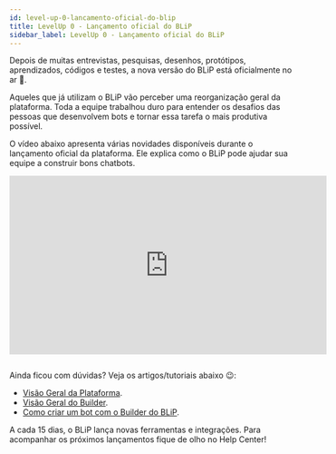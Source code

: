 ```yaml
---
id: level-up-0-lancamento-oficial-do-blip
title: LevelUp 0 - Lançamento oficial do BLiP 
sidebar_label: LevelUp 0 - Lançamento oficial do BLiP 
---
```


Depois de muitas entrevistas, pesquisas, desenhos, protótipos, aprendizados, códigos e testes, a nova versão do BLiP está oficialmente no ar 👏.

Aqueles que já utilizam o BLiP vão perceber uma reorganização geral da plataforma. Toda a equipe trabalhou duro para entender os desafios das pessoas que desenvolvem bots e tornar essa tarefa o mais produtiva possível.

O vídeo abaixo apresenta várias novidades disponíveis durante o lançamento oficial da plataforma. Ele explica como o BLiP pode ajudar sua equipe a construir bons chatbots.

<iframe width="560" height="315" src="https://www.youtube.com/embed/jp3nGV1ZkTA" frameborder="0" allow="accelerometer; autoplay; encrypted-media; gyroscope; picture-in-picture" allowfullscreen></iframe>

<pre></pre>

Ainda ficou com dúvidas? Veja os artigos/tutoriais abaixo 😉:

* [Visão Geral da Plataforma](concepts/getting-started/gs-visao-geral-da-plataforma.md).
* [Visão Geral do Builder](concepts/getting-started/gs-como-criar-um-bot-com-builder.md).
* [Como criar um bot com o Builder do BLiP](concepts/getting-started/gs-visao-geral-do-builder.md).

A cada 15 dias, o BLiP lança novas ferramentas e integrações. Para acompanhar os próximos lançamentos fique de olho no Help Center!